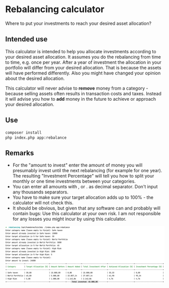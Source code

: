 # Rebalancing calculator

Where to put your investments to reach your desired asset allocation?

## Intended use

This calculator is intended to help you allocate investments according to your desired asset allocation. It assumes you do the rebalancing from time to time, e.g. once per year.
After a year of investment the allocation in your portfolio will differ from your desired allocation. That is because the assets will have performed differently. Also you might have changed your opinion about the desired allocation.

This calculator will never advise to **remove** money from a category - because selling assets often results in transaction costs and taxes. Instead it will advise you how to **add** money in the future to achieve or approach your desired allocation.

## Use

```
composer install
php index.php app:rebalance
```

## Remarks

* For the "amount to invest" enter the amount of money you will presumably invest until the next rebalancing (for example for one year). The resulting "Investment Percentage" will tell you how to split your monthly or one time investments between your categories.
* You can enter all amounts with , or . as decimal separator. Don't input any thousands separators.
* You have to make sure your target allocation adds up to 100% - the calculator will not check this.
* It should be obvious, but given that any software can and probably will contain bugs: Use this calculator at your own risk. I am not responsible for any losses you might incur by using this calculator.

![Example](./example.png)